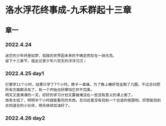 # 洛水浮花终事成-九禾群起十三章

## 章一
### 2022.4.24
```
迷茫的少年终是如梦，孤独的世界因未来的不确定而存在一抹光亮。  
留下十三章节，值此记录少年六百天的浮浮沉沉；
```
### 2022.4.25 day1
```
打算学11个小时，结果只学了7个小时。脖子一直痛，为了晚上睡好觉去跑了几圈。不过总归把所有方面都涉及了，有一个开始也好哪怕它并不完美。  
明天又是满课的一天，好好的学习计划又要被淹没在一些没有意义的课上面了。
效率太低了，明明半个小时就能看完的东西。总归还是没有找到一个合适的氛围吧。好想能找到志同道合的小伙伴，明天继续加油好了。
```
### 2022.4.26 day2

